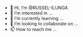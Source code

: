 - 👋 Hi, I’m @RUSSEL-ILUNGA
- 👀 I’m interested in ...
- 🌱 I’m currently learning ...
- 💞️ I’m looking to collaborate on ...
- 📫 How to reach me ...

<!---
RUSSEL-ILUNGA/RUSSEL-ILUNGA is a ✨ special ✨ repository because its `README.md` (this file) appears on your GitHub profile.
You can click the Preview link to take a look at your changes.
--->
